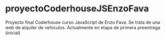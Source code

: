 # proyectoCoderhouseJSEnzoFava
Proyecto final Coderhouse curso JavaScript de Enzo Fava. Se trata de una web de alquiler de vehiculos.
Actualmente en etapa de primera preentrega (inicial)
